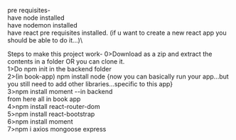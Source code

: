 pre requisites-\
have node installed\
have nodemon installed\
have react pre requisites installed. (if u want to create a new react app you should be able to do it...)\


Steps to make this project work-
0>Download as a zip and extract the contents in a folder OR you can clone it.\
1>Do npm init in the backend folder\
2>(in book-app) npm install node  {now you can basically run your app...but you still need to add other libraries...specific to this app}\
3>npm install moment --in backend\
from here all in book app\
4>npm install react-router-dom\
5>npm install react-bootstrap\
6>npm install moment\
7>npm i axios mongoose express
